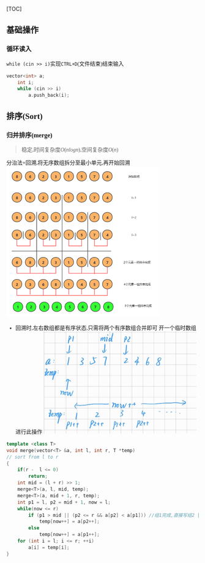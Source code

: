 [TOC]
<font face = "Consolas">

## 基础操作
### 循环读入
`while (cin >> i)`实现`CTRL+D`(文件结束)结束输入
```c++
vector<int> a;
    int i;
    while (cin >> i)
        a.push_back(i);
```

## 排序(Sort)
### 归并排序(merge)
> 稳定,时间复杂度$O(nlogn)$,空间复杂度$O(n)$

分治法+回溯,将无序数组拆分至最小单元,再开始回溯
<img src="./pics/algo/1.1merge.png" width="400"/>

* 回溯时,左右数组都是有序状态,只需将两个有序数组合并即可
    开一个临时数组进行此操作
    <img src="./pics/algo/1.2merge.jpg" width="400"/>
```c++
template <class T>
void merge(vector<T> &a, int l, int r, T *temp)
// sort from l to r
{
    if(r -  l <= 0)
        return;
    int mid = (l + r) >> 1;
    merge<T>(a, l, mid, temp);
    merge<T>(a, mid + 1, r, temp);
    int p1 = l, p2 = mid + 1, now = l;
    while(now <= r)
        if (p1 > mid || (p2 <= r && a[p2] < a[p1])) //组1完成,直接写组2 ||给出正常写组2的情况(a[p2] < a[p1]),其余都为写组1情况
            temp[now++] = a[p2++];
        else
            temp[now++] = a[p1++];
    for (int i = l; i <= r; ++i)
        a[i] = temp[i];
}
```